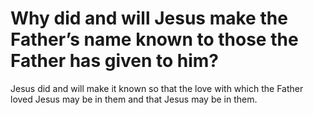 # Why did and will Jesus make the Father’s name known to those the Father has given to him?

Jesus did and will make it known so that the love with which the Father loved Jesus may be in them and that Jesus may be in them.

